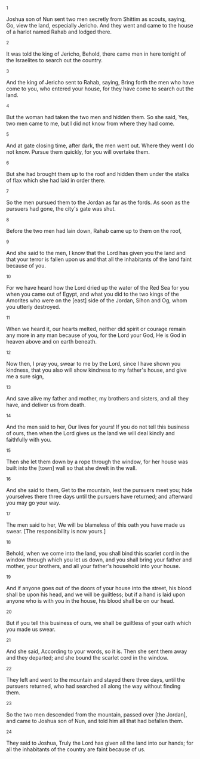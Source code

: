 <sup>1</sup> 

Joshua son of Nun sent two men secretly from Shittim as scouts, saying, Go, view the land, especially Jericho. And they went and came to the house of a harlot named Rahab and lodged there. 

<sup>2</sup> 

It was told the king of Jericho, Behold, there came men in here tonight of the Israelites to search out the country. 

<sup>3</sup> 

And the king of Jericho sent to Rahab, saying, Bring forth the men who have come to you, who entered your house, for they have come to search out the land. 

<sup>4</sup> 

But the woman had taken the two men and hidden them. So she said, Yes, two men came to me, but I did not know from where they had come. 

<sup>5</sup> 

And at gate closing time, after dark, the men went out. Where they went I do not know. Pursue them quickly, for you will overtake them. 

<sup>6</sup> 

But she had brought them up to the roof and hidden them under the stalks of flax which she had laid in order there. 

<sup>7</sup> 

So the men pursued them to the Jordan as far as the fords. As soon as the pursuers had gone, the city's gate was shut. 

<sup>8</sup> 

Before the two men had lain down, Rahab came up to them on the roof, 

<sup>9</sup> 

And she said to the men, I know that the Lord has given you the land and that your terror is fallen upon us and that all the inhabitants of the land faint because of you. 

<sup>10</sup> 

For we have heard how the Lord dried up the water of the Red Sea for you when you came out of Egypt, and what you did to the two kings of the Amorites who were on the [east] side of the Jordan, Sihon and Og, whom you utterly destroyed. 

<sup>11</sup> 

When we heard it, our hearts melted, neither did spirit or courage remain any more in any man because of you, for the Lord your God, He is God in heaven above and on earth beneath. 

<sup>12</sup> 

Now then, I pray you, swear to me by the Lord, since I have shown you kindness, that you also will show kindness to my father's house, and give me a sure sign, 

<sup>13</sup> 

And save alive my father and mother, my brothers and sisters, and all they have, and deliver us from death. 

<sup>14</sup> 

And the men said to her, Our lives for yours! If you do not tell this business of ours, then when the Lord gives us the land we will deal kindly and faithfully with you. 

<sup>15</sup> 

Then she let them down by a rope through the window, for her house was built into the [town] wall so that she dwelt in the wall. 

<sup>16</sup> 

And she said to them, Get to the mountain, lest the pursuers meet you; hide yourselves there three days until the pursuers have returned; and afterward you may go your way. 

<sup>17</sup> 

The men said to her, We will be blameless of this oath you have made us swear. [The responsibility is now yours.] 

<sup>18</sup> 

Behold, when we come into the land, you shall bind this scarlet cord in the window through which you let us down, and you shall bring your father and mother, your brothers, and all your father's household into your house. 

<sup>19</sup> 

And if anyone goes out of the doors of your house into the street, his blood shall be upon his head, and we will be guiltless; but if a hand is laid upon anyone who is with you in the house, his blood shall be on our head. 

<sup>20</sup> 

But if you tell this business of ours, we shall be guiltless of your oath which you made us swear. 

<sup>21</sup> 

And she said, According to your words, so it is. Then she sent them away and they departed; and she bound the scarlet cord in the window. 

<sup>22</sup> 

They left and went to the mountain and stayed there three days, until the pursuers returned, who had searched all along the way without finding them. 

<sup>23</sup> 

So the two men descended from the mountain, passed over [the Jordan], and came to Joshua son of Nun, and told him all that had befallen them. 

<sup>24</sup> 

They said to Joshua, Truly the Lord has given all the land into our hands; for all the inhabitants of the country are faint because of us.